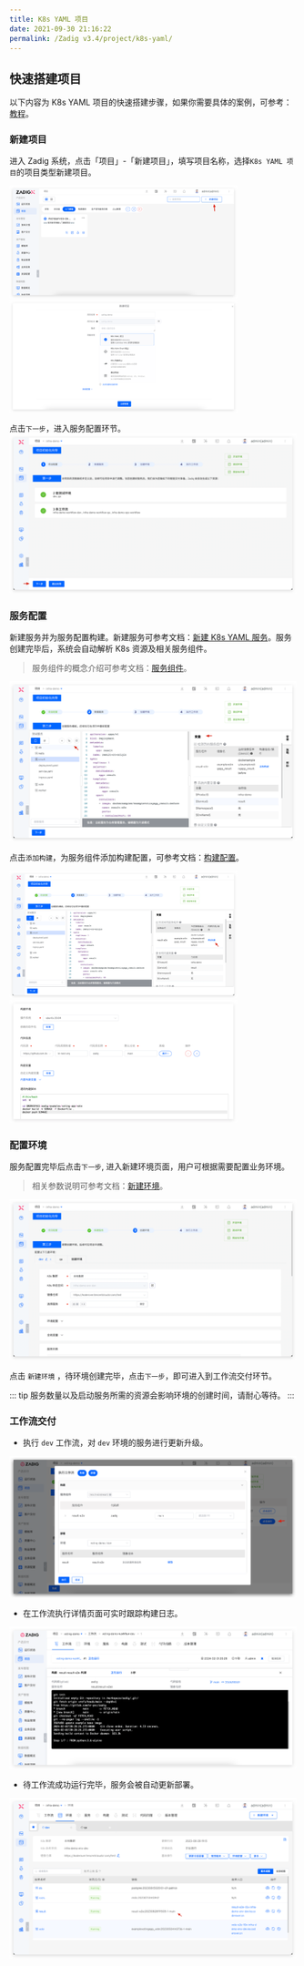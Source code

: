 ```yaml
---
title: K8s YAML 项目
date: 2021-09-30 21:16:22
permalink: /Zadig v3.4/project/k8s-yaml/
---
```


## 快速搭建项目

以下内容为 K8s YAML 项目的快速搭建步骤，如果你需要具体的案例，可参考：[教程](https://www.koderover.com/tutorials-detail/codelabs/GitHub/index.html?index=..%2F..index#0)。

### 新建项目

进入 Zadig 系统，点击「项目」-「新建项目」，填写项目名称，选择`K8s YAML 项目`的项目类型新建项目。

<img src="../../../_images/create_project_entrance.png" width="400">
<img src="../../../_images/k8s_voting_onboarding_1_310.png" width="400">

点击`下一步`，进入服务配置环节。
![创建项目](../../../_images/helm_chart_sample_onboarding_2_0.png)

### 服务配置
新建服务并为服务配置构建。新建服务可参考文档：[新建 K8s YAML 服务](/Zadig%20v3.4/project/service/k8s/#新建服务)。服务创建完毕后，系统会自动解析 K8s 资源及相关服务组件。

> 服务组件的概念介绍可参考文档：[服务组件](/Zadig%20v3.4/env/overview/#什么是服务组件)。

![服务配置](../../../_images/k8s_voting_onboarding_2.png)

点击`添加构建`，为服务组件添加构建配置，可参考文档：[构建配置](/Zadig%20v3.4/project/build/)。

<img src="../../../_images/k8s_voting_onboarding_build_config_0.png" width="400">
<img src="../../../_images/k8s_voting_onboarding_build_config.png" width="400">

### 配置环境

服务配置完毕后点击`下一步`, 进入新建环境页面，用户可根据需要配置业务环境。

> 相关参数说明可参考文档：[新建环境](/Zadig%20v3.4/project/env/k8s/#新建环境)。

![加入环境](../../../_images/k8s_voting_onboarding_3.png)

点击 `新建环境` ，待环境创建完毕，点击`下一步`，即可进入到工作流交付环节。

::: tip
服务数量以及启动服务所需的资源会影响环境的创建时间，请耐心等待。
:::

### 工作流交付

- 执行 `dev` 工作流，对 `dev` 环境的服务进行更新升级。

![工作流交付](../../../_images/k8s_voting_onboarding_4_220.png)

- 在工作流执行详情页面可实时跟踪构建日志。

![工作流交付](../../../_images/k8s_voting_run_pipeline_220.png)

- 待工作流成功运行完毕，服务会被自动更新部署。

![工作流交付](../../../_images/k8s_voting_show_updated_env.png)
